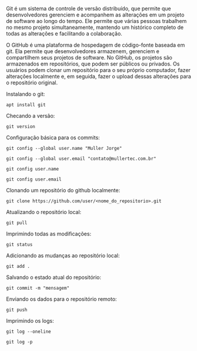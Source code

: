 Git é um sistema de controle de versão distribuído, que permite que desenvolvedores gerenciem e acompanhem as alterações em um projeto de software ao longo do tempo. Ele permite que várias pessoas trabalhem no mesmo projeto simultaneamente, mantendo um histórico completo de todas as alterações e facilitando a colaboração.

O GitHub é uma plataforma de hospedagem de código-fonte baseada em git. Ela permite que desenvolvedores armazenem, gerenciem e compartilhem seus projetos de software. No GitHub, os projetos são armazenados em repositórios, que podem ser públicos ou privados. Os usuários podem clonar um repositório para o seu próprio computador, fazer alterações localmente e, em seguida, fazer o upload dessas alterações para o repositório original.

Instalando o git:

	apt install git

Checando a versão:

	git version

Configuração básica para os commits:

	git config --global user.name "Muller Jorge"

	git config --global user.email "contato@mullertec.com.br"

	git config user.name

	git config user.email

Clonando um repositório do github localmente:

	git clone https://github.com/user/<nome_do_repositorio>.git

Atualizando o repositório local:

	git pull

Imprimindo todas as modificações:

	git status

Adicionando as mudanças ao repositório local:

	git add .

Salvando o estado atual do repositório:

	git commit -m "mensagem"

Enviando os dados para o repositório remoto:

	git push

Imprimindo os logs:

	git log --oneline

	git log -p
